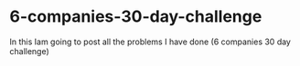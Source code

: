 # 6-companies-30-day-challenge
In this Iam going to post all the problems I have done (6 companies 30 day challenge)
